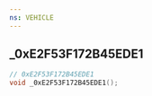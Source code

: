 ```yaml
---
ns: VEHICLE
---
```

## _0xE2F53F172B45EDE1

```c
// 0xE2F53F172B45EDE1
void _0xE2F53F172B45EDE1();
```


